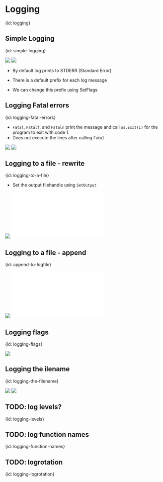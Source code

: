 # Logging
{id: logging}


## Simple Logging
{id: simple-logging}

![](examples/logging/logger.go)
![](examples/logging/logger.out)

* By default log prints to STDERR (Standard Error)

* There is a default prefix for each log message
* We can change this prefix using SetFlags

## Logging Fatal errors
{id: logging-fatal-errors}

* `Fatal`, `Fatalf`, and `Fataln` print the message and call `os.Exit(1)` for the program to  exit with code 1.
* Does not execute the lines after calling `Fatal`

![](examples/logging-fatal/logging_fatal.go)
![](examples/logging-fatal/logging_fatal.out)


## Logging to a file - rewrite
{id: logging-to-a-file}

* Set the output filehandle using `SetOutput`

![](examples/logging-to-file/logging_to_file.go)
![](examples/logging-to-file/log.log)

## Logging to a file - append
{id: append-to-logfile}

![](examples/logging-to-file-append/logging_to_file_append.go)
![](examples/logging-to-file-append/log.log)


## Logging flags
{id: logging-flags}

![](examples/logging-flags/logging_flags.go)


## Logging the ilename
{id: logging-the-filename}


![](examples/logging-filename/logging_filename.go)
![](examples/logging-filename/logging_filename.out)


## TODO: log levels?
{id: logging-levels}

## TODO: log function names
{id: logging-function-names}

## TODO: logrotation
{id: logging-logrotation}
